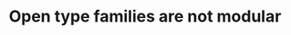 ---
title: Open type families are not modular
url: http://blog.ezyang.com/2014/09/open-type-families-are-not-modular/
authors:
- Edward Z. Yang
type: article
tags:
- backpack
- modules
- type families
doHaskell-type: blog post
dohaskell-year: 2014
---
